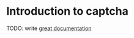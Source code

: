 # Introduction to captcha

TODO: write [great documentation](http://jacobian.org/writing/what-to-write/)
